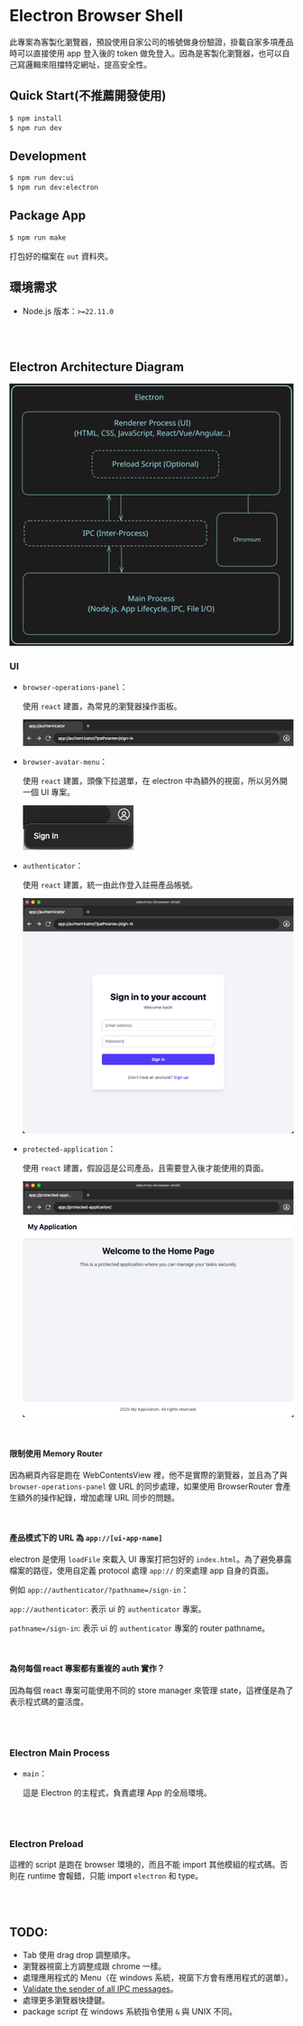 # Electron Browser Shell

此專案為客製化瀏覽器，預設使用自家公司的帳號做身份驗證，掛載自家多項產品時可以直接使用 app 登入後的 token 做免登入。因為是客製化瀏覽器，也可以自己寫邏輯來阻擋特定網址，提高安全性。

## Quick Start(不推薦開發使用)

```bash
$ npm install
$ npm run dev
```

## Development

```bash
$ npm run dev:ui
$ npm run dev:electron
```

## Package App

```bash
$ npm run make
```

打包好的檔案在 `out` 資料夾。

## 環境需求

- Node.js 版本：`>=22.11.0`

<br/><br/>

## Electron Architecture Diagram

![Electron Architecture Diagram](docs/images/architecture-diagram.svg)


### UI

- `browser-operations-panel`：
  
  使用 `react` 建置，為常見的瀏覽器操作面板。

  ![browser-operations-panel](docs/images/browser-operations-panel.png)

- `browser-avatar-menu`：

   使用 `react` 建置，頭像下拉選單，在 electron 中為額外的視窗，所以另外開一個 UI 專案。

  ![browser-avatar-menu](docs/images/browser-avatar-menu.png)

- `authenticator`：

  使用 `react` 建置，統一由此作登入註冊產品帳號。

  ![authenticator](docs/images/authenticator-sign-in.png)

- `protected-application`：
   
   使用 `react` 建置，假設這是公司產品，且需要登入後才能使用的頁面。

  ![protected-application](docs/images/protected-application-home.png)

<br/>

#### 限制使用 Memory Router

因為網頁內容是跑在 WebContentsView 裡，他不是實際的瀏覽器，並且為了與 `browser-operations-panel` 做 URL 的同步處理，如果使用 BrowserRouter 會產生額外的操作紀錄，增加處理 URL 同步的問題。

<br/>

#### 產品模式下的 URL 為 `app://[ui-app-name]`

electron 是使用 `loadFile` 來載入 UI 專案打把包好的 `index.html`。為了避免暴露檔案的路徑，使用自定義 protocol 處理 `app://` 的來處理 app 自身的頁面。

例如 `app://authenticator/?pathname=/sign-in`：

`app://authenticator`: 表示 ui 的 `authenticator` 專案。

`pathname=/sign-in`: 表示 ui 的 `authenticator` 專案的 router pathname。

<br/>

#### 為何每個 react 專案都有重複的 auth 實作？

因為每個 react 專案可能使用不同的 store manager 來管理 state，這裡僅是為了表示程式碼的靈活度。

<br/><br/>

### Electron Main Process

- `main`：
  
  這是 Electron 的主程式，負責處理 App 的全局環境。

<br/><br/>

### Electron Preload

這裡的 script 是跑在 browser 環境的，而且不能 import 其他模組的程式碼。否則在 runtime 會報錯，只能 import `electron` 和 type。

<br/><br/>

## TODO:

- Tab 使用 drag drop 調整順序。
- 瀏覽器視窗上方調整成跟 chrome 一樣。
- 處理應用程式的 Menu（在 windows 系統，視窗下方會有應用程式的選單）。
- [Validate the sender of all IPC messages](https://www.electronjs.org/docs/latest/tutorial/security#17-validate-the-sender-of-all-ipc-messages)。
- 處理更多瀏覽器快捷鍵。
- package script 在 windows 系統指令使用 `&` 與 UNIX 不同。
